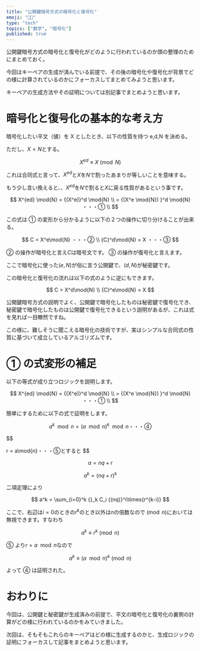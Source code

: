 ```yaml
---
title: "公開鍵暗号方式の暗号化と復号化"
emoji: "👨‍💻"
type: "tech"
topics: ["数学", "暗号化"]
published: true
---
```


公開鍵暗号方式の暗号化と復号化がどのように行われているのか頭の整理のためにまとめておく。

今回はキーペアの生成が済んでいる前提で、その後の暗号化や復号化が背景でどの様に計算されているのかにフォーカスしてまとめてみようと思います。

キーペアの生成方法やその証明については別記事でまとめようと思います。

# 暗号化と復号化の基本的な考え方

暗号化したい平文（値）を X としたとき、以下の性質を持つ e,d,N を決める。

ただし、$X < N$とする。

$$
X^{ed} \equiv X \pmod{N}
$$

これは合同式と言って、$X^{ed}$と$X$を$N$で割ったあまりが等しいことを意味する。

もう少し言い換えると、、$X^{ed}$を$N$で割ると$X$に戻る性質があるという事です。

$$
X^{ed} \mod{N} = {(X^e)}^d \mod{N} \\
= {(X^e \mod{N}) }^d \mod{N} ・・・① \\
$$

この式は ① の変形から分かるように以下の２つの操作に切り分けることが出来る。

$$
C = X^e\mod{N} ・・・② \\
{C}^d\mod{N} = X ・・・③
$$

② の操作が暗号化と言え$C$は暗号文です。
③ の操作が復号化と言えます。

ここで暗号化に使った$(e, N)$が俗に言う公開鍵で、$(d, N)$が秘密鍵です。

この暗号化と復号化の流れは以下の式のように逆にもできます。

$$
C = X^d\mod{N}  \\
{C}^e\mod{N} = X
$$

公開鍵暗号方式の説明でよく、公開鍵で暗号化したものは秘密鍵で復号化でき、秘密鍵で暗号化したものは公開鍵で復号化できるという説明があるが、これは式を見れば一目瞭然ですね。

この様に、難しそうに聞こえる暗号化の技術ですが、実はシンプルな合同式の性質に基づいて成立しているアルゴリズムです。

# ① の式変形の補足

以下の等式が成り立つロジックを説明します。

$$
X^{ed} \mod{N} = {(X^e)}^d \mod{N} \\
= {(X^e \mod{N}) }^d \mod{N} ・・・① \\
$$

簡単にするために以下の式で証明をします。

$$
a^k \mod{n} = (a \mod{n})^k \mod{n}・・・④
$$

$$

r = a\mod{n}・・・⑤とすると
$$

$$
a = nq+r
$$

$$
a^k = {(nq+r)}^k
$$

二項定理により

$$
a^k = \sum_{i=0}^k {}_k C_i {(nq)}^i\times{r^{k-i}}
$$

ここで、右辺は$i=0$のときの$r^k$のとき以外は$n$の倍数なので$\pmod{n}$においては無視できます。すなわち

$$
a^k \equiv r^k \pmod{n}
$$

⑤ より$r = a\mod{n}$なので

$$
a^k \equiv {(a\mod{n})}^k \pmod{n}
$$

よって ④ は証明された。

# おわりに

今回は、公開鍵と秘密鍵が生成済みの前提で、平文の暗号化と復号化の裏側の計算がどの様に行われているのかをみていきました。

次回は、そもそもこれらのキーペアはどの様に生成するのかと、生成ロジックの証明にフォーカスして記事をまとめようと思います。
